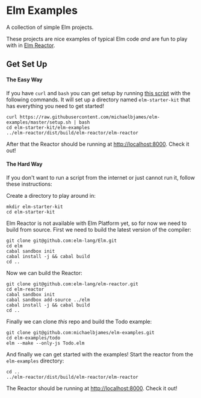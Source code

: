 # Elm Examples

A collection of simple Elm projects.

These projects are nice examples of typical Elm code *and*
are fun to play with in [Elm Reactor][reactor].

[reactor]: https://github.com/elm-lang/elm-reactor

## Get Set Up

#### The Easy Way

If you have `curl` and  `bash` you can get setup by running [this script][setup]
with the following commands. It will set up a directory named `elm-starter-kit`
that has everything you need to get started!

[setup]: https://github.com/michaelbjames/elm-examples/blob/master/setup.sh

```shell
curl https://raw.githubusercontent.com/michaelbjames/elm-examples/master/setup.sh | bash
cd elm-starter-kit/elm-examples
../elm-reactor/dist/build/elm-reactor/elm-reactor
```

After that the Reactor should be running at [http://localhost:8000](http://localhost:8000).
Check it out!

#### The Hard Way

If you don't want to run a script from the internet or just cannot run it,
follow these instructions:

Create a directory to play around in:

```shell
mkdir elm-starter-kit
cd elm-starter-kit
```

Elm Reactor is not available with Elm Platform yet, so for now we need
to build from source. First we need to build the latest version of the
compiler:

```shell
git clone git@github.com:elm-lang/Elm.git
cd elm
cabal sandbox init
cabal install -j && cabal build
cd ..
```

Now we can build the Reactor:

```shell
git clone git@github.com:elm-lang/elm-reactor.git
cd elm-reactor
cabal sandbox init
cabal sandbox add-source ../elm
cabal install -j && cabal build
cd ..
```

Finally we can clone *this* repo and build the Todo example:

```shell
git clone git@github.com:michaelbjames/elm-examples.git
cd elm-examples/todo
elm --make --only-js Todo.elm
```

And finally we can get started with the examples! Start the reactor
from the `elm-examples` directory:

```shell
cd ..
../elm-reactor/dist/build/elm-reactor/elm-reactor
```

The Reactor should be running at [http://localhost:8000](http://localhost:8000).
Check it out!
